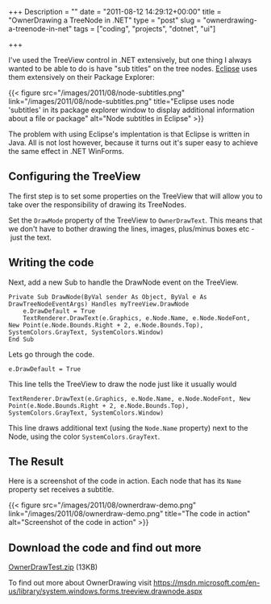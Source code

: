 +++
Description = ""
date = "2011-08-12 14:29:12+00:00"
title = "OwnerDrawing a TreeNode in .NET"
type = "post"
slug = "ownerdrawing-a-treenode-in-net"
tags = ["coding", "projects", "dotnet", "ui"]

+++

I've used the TreeView control in .NET extensively, but one thing I always wanted to be able to do is have "sub titles" on the tree nodes. [Eclipse](http://www.eclipse.org/) uses them extensively on their Package Explorer<!--more-->:

{{< figure src="/images/2011/08/node-subtitles.png" link="/images/2011/08/node-subtitles.png" title="Eclipse uses node 'subtitles' in its package explorer window to display additional information about a file or package" alt="Node subtitles in Eclipse" >}}

The problem with using Eclipse's implentation is that Eclipse is written in Java. All is not lost however, because it turns out it's super easy to achieve the same effect in .NET WinForms.

## Configuring the TreeView

The first step is to set some properties on the TreeView that will allow you to take over the responsibility of drawing its TreeNodes.

Set the `DrawMode` property of the TreeView to `OwnerDrawText`. This means that we don't have to bother drawing the lines, images, plus/minus boxes etc -  just the text.

## Writing the code

Next, add a new Sub to handle the DrawNode event on the TreeView.

```vbnet
Private Sub DrawNode(ByVal sender As Object, ByVal e As DrawTreeNodeEventArgs) Handles myTreeView.DrawNode
    e.DrawDefault = True
    TextRenderer.DrawText(e.Graphics, e.Node.Name, e.Node.NodeFont, New Point(e.Node.Bounds.Right + 2, e.Node.Bounds.Top), SystemColors.GrayText, SystemColors.Window)
End Sub
```

Lets go through the code.

```vbnet
e.DrawDefault = True
```

This line tells the TreeView to draw the node just like it usually would

```vbnet
TextRenderer.DrawText(e.Graphics, e.Node.Name, e.Node.NodeFont, New Point(e.Node.Bounds.Right + 2, e.Node.Bounds.Top), SystemColors.GrayText, SystemColors.Window)
```

This line draws additional text (using the `Node.Name` property) next to the Node, using the color `SystemColors.GrayText`.

## The Result

Here is a screenshot of the code in action. Each node that has its `Name` property set receives a subtitle.

{{< figure src="/images/2011/08/ownerdraw-demo.png" link="/images/2011/08/ownerdraw-demo.png" title="The code in action" alt="Screenshot of the code in action" >}}

## Download the code and find out more

[OwnerDrawTest.zip](/files/2011/08/OwnerDrawTest.zip) (13KB)

To find out more about OwnerDrawing visit https://msdn.microsoft.com/en-us/library/system.windows.forms.treeview.drawnode.aspx
